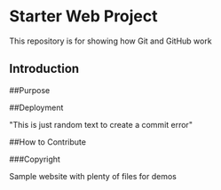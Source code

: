 # Starter Web Project


This repository is for showing how Git and GitHub work

## Introduction

##Purpose

##Deployment

"This is just random text to create a commit error"

##How to Contribute

###Copyright

Sample website with plenty of files for demos
